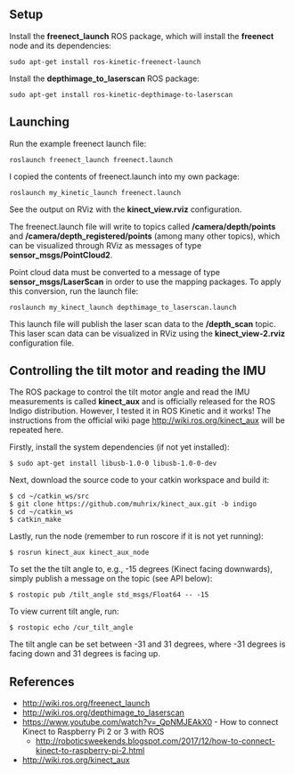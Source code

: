 ## Setup

Install the **freenect_launch** ROS package, which will install the **freenect** node and its dependencies: 

```
sudo apt-get install ros-kinetic-freenect-launch
```

Install the **depthimage_to_laserscan** ROS package:

```
sudo apt-get install ros-kinetic-depthimage-to-laserscan
```

## Launching

Run the example freenect launch file:

```
roslaunch freenect_launch freenect.launch
```

I copied the contents of freenect.launch into my own package:

```
roslaunch my_kinetic_launch freenect.launch
```

See the output on RViz with the **kinect_view.rviz** configuration.

The freenect.launch file will write to topics called **/camera/depth/points** and **/camera/depth_registered/points** (among many other topics), which can be visualized through RViz as messages of type **sensor_msgs/PointCloud2**.

Point cloud data must be converted to a message of type **sensor_msgs/LaserScan** in order to use the mapping packages. To apply this conversion, run the launch file:
```
roslaunch my_kinect_launch depthimage_to_laserscan.launch
```

This launch file will publish the laser scan data to the **/depth_scan** topic. This laser scan data can be visualized in RViz using the **kinect_view-2.rviz** configuration file.

## Controlling the tilt motor and reading the IMU

The ROS package to control the tilt motor angle and read the IMU measurements is called **kinect_aux** and is officially released for the ROS Indigo distribution. However, I tested it in ROS Kinetic and it works! The instructions from the official wiki page <http://wiki.ros.org/kinect_aux> will be repeated here.

Firstly, install the system dependencies (if not yet installed):

```
$ sudo apt-get install libusb-1.0-0 libusb-1.0-0-dev
```

Next, download the source code to your catkin workspace and build it:

```
$ cd ~/catkin_ws/src
$ git clone https://github.com/muhrix/kinect_aux.git -b indigo
$ cd ~/catkin_ws
$ catkin_make
```

Lastly, run the node (remember to run roscore if it is not yet running):

```
$ rosrun kinect_aux kinect_aux_node
```

To set the the tilt angle to, e.g., -15 degrees (Kinect facing downwards), simply publish a message on the topic (see API below):

```
$ rostopic pub /tilt_angle std_msgs/Float64 -- -15
```

To view current tilt angle, run:

```
$ rostopic echo /cur_tilt_angle
```

The tilt angle can be set between -31 and 31 degrees, where -31 degrees is facing down and 31 degrees is facing up.



## References

* http://wiki.ros.org/freenect_launch
* <http://wiki.ros.org/depthimage_to_laserscan>
* <https://www.youtube.com/watch?v=_QpNMJEAkX0> - How to connect Kinect to Raspberry Pi 2 or 3 with ROS
  * <http://roboticsweekends.blogspot.com/2017/12/how-to-connect-kinect-to-raspberry-pi-2.html>
* <http://wiki.ros.org/kinect_aux>